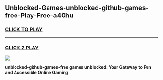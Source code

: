 
## Unblocked-Games-unblocked-github-games-free-Play-Free-a40hu
<h3>
<a href="https://premium76.site?title=unblocked-github-games-free&ref=18A">CLICK TO PLAY</a></h3>
<hr>

<h3>
<a href="https://premium76.site?title=unblocked-github-games-free&ref=18A">CLICK 2 PLAY</a>
  
</h3>

<a href="https://premium76.site?title=unblocked-github-games-free&ref=18A"><img src="https://clearcache.store/games.png"></a>


**unblocked-github-games-free games unblocked: Your Gateway to Fun and Accessible Online Gaming**
